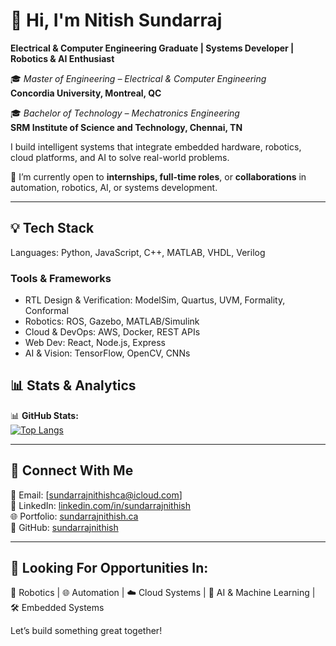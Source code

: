 # 👋 Hi, I'm Nitish Sundarraj 
**Electrical & Computer Engineering Graduate | Systems Developer | Robotics & AI Enthusiast**

🎓 *Master of Engineering – Electrical & Computer Engineering*  
**Concordia University, Montreal, QC**  

🎓 *Bachelor of Technology – Mechatronics Engineering*  
**SRM Institute of Science and Technology, Chennai, TN**

I build intelligent systems that integrate embedded hardware, robotics, cloud platforms, and AI to solve real-world problems.

🔧 I’m currently open to **internships, full-time roles**, or **collaborations** in automation, robotics, AI, or systems development.

---

## 💡 Tech Stack

Languages: 
Python,
JavaScript,
C++,
MATLAB,
VHDL,
Verilog

### **Tools & Frameworks**
- RTL Design & Verification: ModelSim, Quartus, UVM, Formality, Conformal
- Robotics: ROS, Gazebo, MATLAB/Simulink
- Cloud & DevOps: AWS, Docker, REST APIs
- Web Dev: React, Node.js, Express
- AI & Vision: TensorFlow, OpenCV, CNNs

## 📊 Stats & Analytics

📊 **GitHub Stats:**  
[![Top Langs](https://github-readme-stats.vercel.app/api/top-langs/?username=sundarrajnithish )](https://github.com/sundarrajnithish )  

---

## 🤝 Connect With Me

📩 Email: [sundarrajnithishca@icloud.com]  
🔗 LinkedIn: [linkedin.com/in/sundarrajnithish](https://linkedin.com/in/sundarrajnithish )  
🌐 Portfolio: [sundarrajnithish.ca](https://sundarrajnithish.ca)  
🐙 GitHub: [sundarrajnithish](https://github.com/sundarrajnithish )

---

## 🎯 Looking For Opportunities In:
🤖 Robotics | 🌐 Automation | ☁️ Cloud Systems | 🧠 AI & Machine Learning | 🛠️ Embedded Systems

Let’s build something great together!
